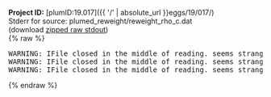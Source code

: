 **Project ID:** [plumID:19.017]({{ '/' | absolute_url }}eggs/19/017/)  
Stderr for source:  plumed_reweight/reweight_rho_c.dat   
(download [zipped raw stdout](reweight_rho_c.dat.plumed_master.stdout.txt.zip))  
{% raw %}
<pre>
WARNING: IFile closed in the middle of reading. seems strange!
WARNING: IFile closed in the middle of reading. seems strange!
WARNING: IFile closed in the middle of reading. seems strange!
</pre>
{% endraw %}
